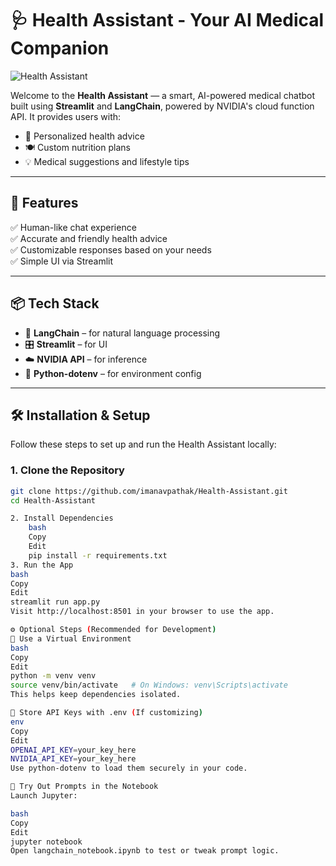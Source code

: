 # 🩺 Health Assistant - Your AI Medical Companion

![Health Assistant](https://github.com/imanavpathak/Health-Assistant/blob/main/A%20doctor%20sits%20in%20his%20office%20and%20visualizes%20hologra%20(1).png)

Welcome to the **Health Assistant** — a smart, AI-powered medical chatbot built using **Streamlit** and **LangChain**, powered by NVIDIA's cloud function API. It provides users with:
- 💊 Personalized health advice
- 🍽️ Custom nutrition plans
- 💡 Medical suggestions and lifestyle tips

---

## 🚀 Features

✅ Human-like chat experience  
✅ Accurate and friendly health advice  
✅ Customizable responses based on your needs  
✅ Simple UI via Streamlit  

---

## 📦 Tech Stack

- 🧠 **LangChain** – for natural language processing
- 🎛️ **Streamlit** – for UI
- ☁️ **NVIDIA API** – for inference
- 🔐 **Python-dotenv** – for environment config

---

## 🛠️ Installation & Setup

Follow these steps to set up and run the Health Assistant locally:

### 1. Clone the Repository

```bash
git clone https://github.com/imanavpathak/Health-Assistant.git
cd Health-Assistant

2. Install Dependencies
    bash
    Copy
    Edit
    pip install -r requirements.txt
3. Run the App
bash
Copy
Edit
streamlit run app.py
Visit http://localhost:8501 in your browser to use the app.

⚙️ Optional Steps (Recommended for Development)
🧪 Use a Virtual Environment
bash
Copy
Edit
python -m venv venv
source venv/bin/activate   # On Windows: venv\Scripts\activate
This helps keep dependencies isolated.

🧾 Store API Keys with .env (If customizing)
env
Copy
Edit
OPENAI_API_KEY=your_key_here
NVIDIA_API_KEY=your_key_here
Use python-dotenv to load them securely in your code.

🔬 Try Out Prompts in the Notebook
Launch Jupyter:

bash
Copy
Edit
jupyter notebook
Open langchain_notebook.ipynb to test or tweak prompt logic.

